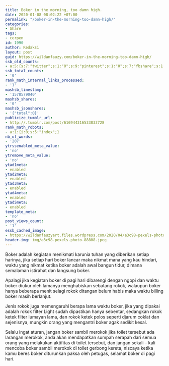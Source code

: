 ```yaml
---
title: Boker in the morning, too damn high.
date: 2020-01-08 08:02:22 +07:00
permalink: "/boker-in-the-morning-too-damn-high/"
categories:
- Share
tags:
- cerpen
id: 1990
author: Redaksi
layout: post
guid: https://wildanfauzy.com/boker-in-the-morning-too-damn-high/
ssb_old_counts:
- a:5:{s:7:"twitter";s:1:"0";s:9:"pinterest";s:1:"0";s:7:"fbshare";s:1:"0";s:6:"reddit";s:1:"0";s:6:"tumblr";s:1:"0";}
ssb_total_counts:
- '0'
rank_math_internal_links_processed:
- '1'
mashsb_timestamp:
- '1578579040'
mashsb_shares:
- '0'
mashsb_jsonshares:
- '{"total":0}'
publicize_tumblr_url:
- http://.tumblr.com/post/616944316533833728
rank_math_robots:
- a:1:{i:0;s:5:"index";}
nb_of_words:
- '207'
ytrssenabled_meta_value:
- 'no'
ytremove_meta_value:
- 'no'
ytad1meta:
- enabled
ytad2meta:
- enabled
ytad3meta:
- enabled
ytad4meta:
- enabled
ytad5meta:
- enabled
template_meta:
- 'no'
post_views_count:
- '1'
essb_cached_image:
- https://wildanfauzyart.files.wordpress.com/2020/04/a3c98-pexels-photo-88808.jpeg?zoom=2&#038;resize=640%2C300&#038;ssl=1
header-img: img/a3c98-pexels-photo-88808.jpeg
---
```


Boker adalah kegiatan menikmati karunia tuhan yang diberikan setiap harinya, jika setiap hari boker lancar maka nikmat mana yang kau hindari, waktu yang nikmat ketika boker adalah awal bangun tidur, dimana semalaman istirahat dan langsung boker. 

Apalagi jika kegiatan boker di pagi hari dibarengi dengan ngopi dan waktu boker diukur oleh lamanya menghabiskan sebatang rokok, walaupun boker hanya beberapa menit selagi rokok ditangan belum habis maka waktu billing boker masih berlanjut.

Jenis rokok juga memengaruhi berapa lama waktu boker, jika yang dipakai adalah rokok filter Light sudah dipastikan hanya sebentar, sedangkan rokok ketek filter lumayan lama, dan rokok ketek polos seperti djarum coklat dan sejenisnya, mungkin orang yang mengantri boker agak sedikit kesal.

Selalu ingat aturan, jangan boker sambil merokok jika toilet tersebut ada larangan merokok, anda akan mendapatkan sumpah serapah dari semua orang yang melakukan aktifitas di toilet tersebut, dan jangan sekali – kali mencoba boker sambil merokok di toilet gerbong kereta, niscaya ketika kamu beres boker diturunkan paksa oleh petugas, selamat boker di pagi hari.